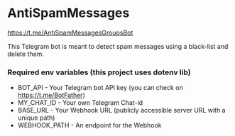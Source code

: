 # AntiSpamMessages

https://t.me/AntiSpamMessagesGroupsBot

This Telegram bot is meant to detect spam messages using a black-list and delete them.

### Required env variables (this project uses dotenv lib)

- BOT_API - Your Telegram bot API key (you can check on https://t.me/BotFather)
- MY_CHAT_ID - Your own Telegram Chat-id
- BASE_URL - Your Webhook URL (publicly accessible server URL with a unique path)
- WEBHOOK_PATH - An endpoint for the Webhook
